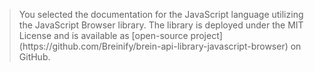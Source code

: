 <blockquote class="lang-specific javascript--browser">
<p>You selected the documentation for the JavaScript language utilizing the JavaScript Browser library. 
The library is deployed under the MIT License and is available as [open-source project](https://github.com/Breinify/brein-api-library-javascript-browser) 
on GitHub.</p>
</blockquote>